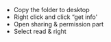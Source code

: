 * Copy the folder to desktop 
* Right click and click “get info'
* Open sharing & permission part
* Select read & right

